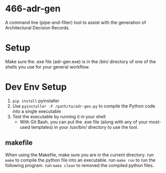 # 466-adr-gen
A command line (pipe-and-filter) tool to assist with the generation of Architectural Decision Records.

# Setup
Make sure the .exe file (adr-gen.exe) is in the /bin/ directory of one of the shells you use for your general workflow.

# Dev Env Setup
1. `pip install` pyinstaller
2. Use `pyinstaller -F /path/to/adr-gen.py` to compile the Python code into a single executable
3. Test the executable by running it in your shell
    - With Git Bash, you can put the .exe file (along with any of your most-used templates) in your /usr/bin/ directory to use the tool.

## makefile
When using the Makefile, make sure you are in the current directory.
run `make` to compile the python file into an executable.
run `make run` to run the following program.
run `make clean` to removed the compiled python files.